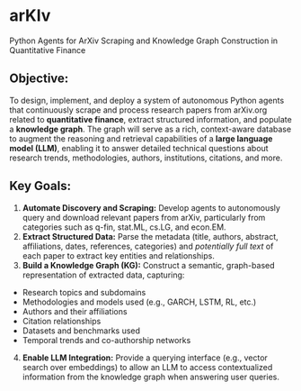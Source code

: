 # arKIv
Python Agents for ArXiv Scraping and Knowledge Graph Construction in  Quantitative Finance

## Objective: 
To design, implement, and deploy a system of autonomous Python agents that continuously 
scrape and process research papers from arXiv.org related to **quantitative finance**, extract 
structured information, and populate a **knowledge graph**. The graph will serve as a rich, 
context-aware database to augment the reasoning and retrieval capabilities of a **large 
language model (LLM)**, enabling it to answer detailed technical questions about research 
trends, methodologies, authors, institutions, citations, and more. 
## Key Goals: 
1. **Automate Discovery and Scraping:** Develop agents to autonomously query and 
download relevant papers from arXiv, particularly from categories such as q-fin, stat.ML, 
cs.LG, and econ.EM. 
2. **Extract Structured Data:** Parse the metadata (title, authors, abstract, affiliations, dates, 
references, categories) and _potentially full text_ of each paper to extract key entities and 
relationships. 
3. **Build a Knowledge Graph (KG):** Construct a semantic, graph-based representation of 
extracted data, capturing: 
  - Research topics and subdomains 
  - Methodologies and models used (e.g., GARCH, LSTM, RL, etc.) 
  - Authors and their affiliations 
  - Citation relationships 
  - Datasets and benchmarks used 
  - Temporal trends and co-authorship networks 
4. **Enable LLM Integration:** Provide a querying interface (e.g., vector search over 
embeddings) to allow an LLM to access contextualized information from the knowledge 
graph when answering user queries.
